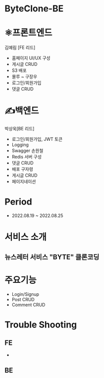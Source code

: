 # ByteClone-BE

# ⚛프론트엔드
김예림 [FE 리드]
- 홈페이지 UI/UX 구성
- 게시글 CRUD
- S3 배포
- 몰루 ~
구장우
- 로그인/회원가입
- 댓글 CRUD

# ✍백엔드
박상욱[BE 리드]
- 로그인/회원가입, JWT 토큰
- Logging
- Swagger
손원철
- Redis 서버 구성
- 댓글 CRUD
- 배포
구자령
- 게시글 CRUD
- 페이지네이션

# Period
- 2022.08.19 ~ 2022.08.25

# 서비스 소개
## 뉴스레터 서비스 "BYTE" 클론코딩

# 주요기능
- Login/Signup
- Post CRUD
- Comment CRUD

# Trouble Shooting
## FE
- 

## BE
